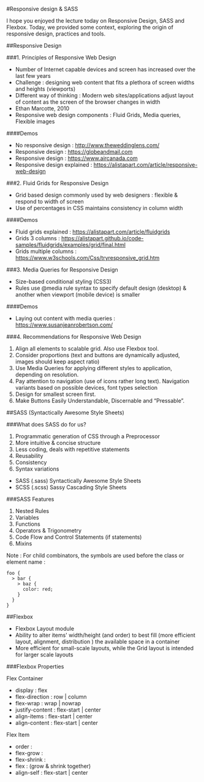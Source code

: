 

#Responsive design & SASS

I hope you enjoyed the lecture today on Responsive Design, SASS and Flexbox. Today, we provided some context, exploring the origin of responsive design, practices and tools.

##Responsive Design

###1. Principles of Responsive Web Design
* Number of Internet capable devices and screen has increased over the last few years
* Challenge : designing web content that fits a plethora of screen widths and heights (viewports)
* Different way of thinking : Modern web sites/applications adjust layout of content as the screen of the browser changes in width
* Ethan Marcotte, 2010
* Responsive web design components : Fluid Grids, Media queries, Flexible images

####Demos
* No responsive design : http://www.theweddinglens.com/
* Responsive design : https://globeandmail.com
* Responsive design : https://www.aircanada.com
* Responsive design explained : https://alistapart.com/article/responsive-web-design


###2. Fluid Grids for Responsive Design 
* Grid based design commonly used by web designers : flexible & respond to width of screen
* Use of percentages in CSS maintains consistency in column width

####Demos
* Fluid grids explained : https://alistapart.com/article/fluidgrids
* Grids 3 columns : https://alistapart.github.io/code-samples/fluidgrids/examples/grid/final.html
* Grids multiple columns : https://www.w3schools.com/Css/tryresponsive_grid.htm

###3. Media Queries for Responsive Design
* Size-based conditional styling (CSS3) 
* Rules use @media rule syntax to specify default design (desktop) & another when viewport (mobile device) is smaller

####Demos
* Laying out content with media queries : https://www.susanjeanrobertson.com/


###4. Recommendations for Responsive Web Design
1. Align all elements to scalable grid. Also use Flexbox tool.
2. Consider proportions (text and buttons are dynamically adjusted, images should keep aspect ratio)
3. Use Media Queries for applying different styles to application, depending on resolution.
4. Pay attention to navigation (use of icons rather long text). Navigation variants based on possible devices, font types selection
5. Design for smallest screen first.
6. Make Buttons Easily Understandable, Discernable and “Pressable”.

##SASS (Syntactically Awesome Style Sheets)

###What does SASS do for us?
1. Programmatic generation of CSS through a Preprocessor
2. More intuitive & concise structure
3. Less coding, deals with repetitive statements
4. Reusability
5. Consistency
6. Syntax variations
* SASS (.sass) Syntactically Awesome Style Sheets
* SCSS (.scss) Sassy Cascading Style Sheets

###SASS Features
1. Nested Rules
2. Variables
3. Functions
4. Operators & Trigonometry
5. Code Flow and Control Statements (if statements)
6. Mixins

Note : For child combinators, the symbols are used before the class or element name :

````
foo {
  > bar {
    > baz {
      color: red;
    }
  }
}
````

##Flexbox
* Flexbox Layout module
* Ability to alter items' width/height (and order) to best fill (more efficient layout, alignment, distribution ) the available space in a container
* More efficient for small-scale layouts, while the Grid layout is intended for larger scale layouts

###Flexbox Properties

Flex Container
* display : flex
* flex-direction : row | column
* flex-wrap : wrap | nowrap
* justify-content : flex-start | center
* align-items : flex-start | center
* align-content : flex-start | center

Flex Item
* order : <integer>
* flex-grow : <integer>
* flex-shrink : <integer>
* flex : (grow & shrink together)
* align-self : flex-start | center 







